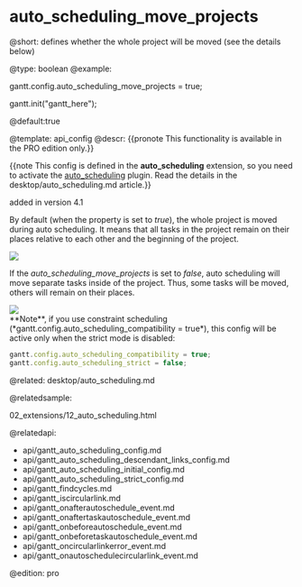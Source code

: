 auto_scheduling_move_projects
=============

@short:
	defines whether the whole project will be moved (see the details below)

@type: boolean
@example:

gantt.config.auto_scheduling_move_projects = true;

gantt.init("gantt_here");

@default:true

@template:	api_config
@descr:
{{pronote This functionality is available in the PRO edition only.}}

{{note This config is defined in the **auto_scheduling** extension, so you need to activate the [auto_scheduling](desktop/extensions_list.md#autoscheduling) plugin. Read the details in the desktop/auto_scheduling.md article.}}



added in version 4.1

By default (when the property is set to *true*), the whole project is moved during auto scheduling. It means that all tasks in the project remain on their places
relative to each other and the beginning of the project.

<img src="api/moving_project_true.png">

If the *auto_scheduling_move_projects* is set to *false*, auto scheduling will move separate tasks inside of the project. Thus, some tasks will be moved, others will
remain on their places.

<img src="api/moving_project_false.png">

<br>
**Note**, if you use constraint scheduling (*gantt.config.auto_scheduling_compatibility = true*), this config will be active only when the strict mode is disabled:

~~~js
gantt.config.auto_scheduling_compatibility = true;
gantt.config.auto_scheduling_strict = false;
~~~

@related:
desktop/auto_scheduling.md

@relatedsample:

02_extensions/12_auto_scheduling.html

@relatedapi:

- api/gantt_auto_scheduling_config.md
- api/gantt_auto_scheduling_descendant_links_config.md
- api/gantt_auto_scheduling_initial_config.md
- api/gantt_auto_scheduling_strict_config.md
- api/gantt_findcycles.md
- api/gantt_iscircularlink.md
- api/gantt_onafterautoschedule_event.md
- api/gantt_onaftertaskautoschedule_event.md
- api/gantt_onbeforeautoschedule_event.md
- api/gantt_onbeforetaskautoschedule_event.md
- api/gantt_oncircularlinkerror_event.md
- api/gantt_onautoschedulecircularlink_event.md


@edition:
pro
